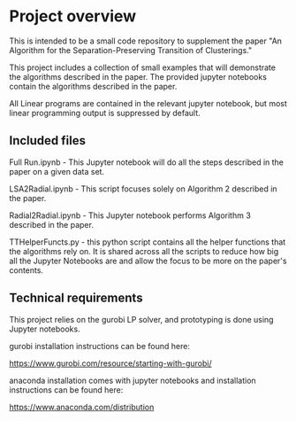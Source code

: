 # Project overview

This is intended to be a small code repository to supplement the paper "An Algorithm for the Separation-Preserving Transition of Clusterings."

This project includes a collection of small examples that will demonstrate the algorithms described in the paper. The provided jupyter notebooks
contain the algorithms described in the paper.

All Linear programs are contained in the relevant jupyter notebook, but most linear programming output is suppressed by default.
## Included files

Full Run.ipynb - This Jupyter notebook will do all the steps described in the paper on a given data set.

LSA2Radial.ipynb - This script focuses solely on Algorithm 2 described in the paper.

Radial2Radial.ipynb - This Jupyter notebook performs Algorithm 3 described in the paper.

TTHelperFuncts.py - this python script contains all the helper functions that the algorithms rely on. It is shared across all the scripts to reduce how big all the Jupyter Notebooks are and allow the focus to be more on the paper's contents.


## Technical requirements
This project relies on the gurobi LP solver, and prototyping is done using Jupyter notebooks.

gurobi installation instructions can be found here:

https://www.gurobi.com/resource/starting-with-gurobi/

anaconda installation comes with jupyter notebooks and installation instructions can be found here:

https://www.anaconda.com/distribution


